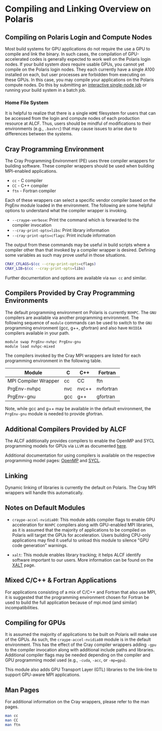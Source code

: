 # Compiling and Linking Overview on Polaris

## Compiling on Polaris Login and Compute Nodes

Most build systems for GPU applications do not require the use a GPU to compile and link the binary. In such cases, the compilation of GPU-accelerated codes is generally expected to work well on the Polaris login nodes. If your build system _does_ require usable GPUs, you cannot yet compile on the Polaris login nodes. They each currently have a single A100 installed on each, but user processes are forbidden from executing on these GPUs. In this case, you may compile your applications on the Polaris compute nodes. Do this by submitting an [interactive single-node job](../running-jobs/running-jobs.md#interactive-jobs-on-compute-nodes) or running your build system in a batch job.

### Home File System

It is helpful to realize that there is a single `HOME` filesystem for users that can be accessed from the login and compute nodes of each production resource at ALCF. Thus, users should be mindful of modifications to their environments (e.g., `.bashrc`) that may cause issues to arise due to differences between the systems.

## Cray Programming Environment

The Cray Programming Environment (PE) uses three compiler wrappers for building software. These compiler wrappers should be used when building MPI-enabled applications.

- `cc` - C compiler
- `CC` - C++ compiler
- `ftn` - Fortran compiler

Each of these wrappers can select a specific vendor compiler based on the PrgEnv module loaded in the environment. The following are some helpful options to understand what the compiler wrapper is invoking.

- `--craype-verbose`: Print the command which is forwarded to the compiler invocation
- `--cray-print-opts=libs`: Print library information
- `--cray-print-opts=cflags`: Print include information

The output from these commands may be useful in build scripts where a compiler other than that invoked by a compiler wrapper is desired. Defining some variables as such may prove useful in those situations.

```bash linenums="1"
CRAY_CFLAGS=$(cc --cray-print-opts=cflags)
CRAY_LIB=$(cc --cray-print-opts=libs)
```

Further documentation and options are available via `man cc` and similar.

## Compilers Provided by Cray Programming Environments

The default programming environment on Polaris is currently `NVHPC`. The `GNU` compilers are available via another programming environment. The following sequence of `module` commands can be used to switch to the `GNU` programming environment (gcc, g++, gfortran) and also have `NVIDIA` compilers available in your path.

```bash linenums="1"
module swap PrgEnv-nvhpc PrgEnv-gnu
module load nvhpc-mixed
```

The compilers invoked by the Cray MPI wrappers are listed for each programming environment in the following table.

| Module | C   | C++   | Fortran   |
|--------|-----|-------|-----------|
| MPI Compiler Wrapper | cc  | CC    | ftn       |
| PrgEnv-nvhpc         | nvc | nvc++ | nvfortran |
| PrgEnv-gnu           | gcc | g++   | gfortran  |

Note, while gcc and g++ may be available in the default environment, the `PrgEnv-gnu` module is needed to provide gfortran.

## Additional Compilers Provided by ALCF

The ALCF additionally provides compilers to enable the OpenMP and SYCL programming models for GPUs via `LLVM` as documented [here](llvm-compilers-polaris.md).

Additional documentation for using compilers is available on the respective programming model pages: [OpenMP](../programming-models/openmp-polaris.md) and [SYCL](../programming-models/sycl-polaris.md).

## Linking

Dynamic linking of libraries is currently the default on Polaris. The Cray MPI wrappers will handle this automatically.

## Notes on Default Modules

* `craype-accel-nvidia80`: This module adds compiler flags to enable GPU acceleration for `NVHPC` compilers along with GPU-enabled MPI libraries, as it is assumed that the majority of applications to be compiled on Polaris will target the GPUs for acceleration. Users building CPU-only applications may find it useful to unload this module to silence "GPU code generation" warnings.

* `xalt`: This module enables library tracking; it helps ALCF identify software important to our users. More information can be found on the [XALT](../applications-and-libraries/libraries/xalt.md) page.

## Mixed C/C++ & Fortran Applications

For applications consisting of a mix of C/C++ and Fortran that also use MPI, it is suggested that the programming environment chosen for Fortran be used to build the full application because of mpi.mod (and similar) incompatibilities.

## Compiling for GPUs

It is assumed the majority of applications to be built on Polaris will make use of the GPUs. As such, the `craype-accel-nvidia80` module is in the default environment. This has the effect of the Cray compiler wrappers adding `-gpu` to the compiler invocation along with additional include paths and libraries. Additional compiler flags may be needed depending on the compiler and GPU programming model used (e.g., `-cuda`, `-acc`, or `-mp=gpu`).

This module also adds GPU Transport Layer (GTL) libraries to the link-line to support GPU-aware MPI applications.

## Man Pages

For additional information on the Cray wrappers, please refer to the man pages.

```bash linenums="1"
man cc
man CC
man ftn
```
